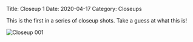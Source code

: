 Title: Closeup 1
Date: 2020-04-17
Category: Closeups

This is the first in a series of closeup shots. Take a guess at what this is!

![Closeup 001]({static}/images/closeup_001.jpg)

